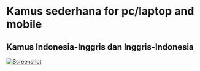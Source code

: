 # Kamus sederhana for pc/laptop and mobile

## Kamus Indonesia-Inggris dan Inggris-Indonesia

[![Screenshot](https://dirkncl.github.io/kamus/kamus.png)](https://dirkncl.github.io/kamus/kamus.html)
